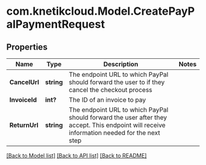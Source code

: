 # com.knetikcloud.Model.CreatePayPalPaymentRequest
## Properties

Name | Type | Description | Notes
------------ | ------------- | ------------- | -------------
**CancelUrl** | **string** | The endpoint URL to which PayPal should forward the user to if they cancel the checkout process | 
**InvoiceId** | **int?** | The ID of an invoice to pay | 
**ReturnUrl** | **string** | The endpoint URL to which PayPal should forward the user after they accept. This endpoint will receive information needed for the next step | 

[[Back to Model list]](../README.md#documentation-for-models) [[Back to API list]](../README.md#documentation-for-api-endpoints) [[Back to README]](../README.md)

